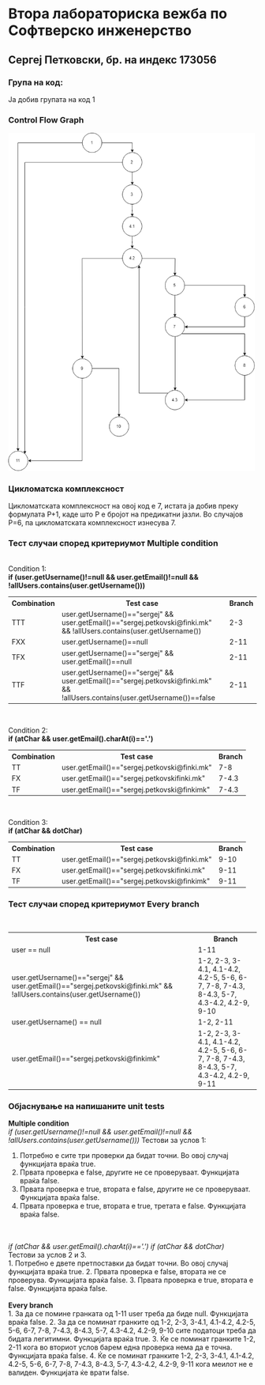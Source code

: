 # Втора лабораториска вежба по Софтверско инженерство
## Сергеј Петковски, бр. на индекс 173056
### Група на код:
Ја добив групата на код 1

### Control Flow Graph
<img src="CFG.png" width="500">

### Цикломатска комплексност
Цикломатската комплексност на овој код е 7, истата ја добив преку формулата P+1, каде што P е бројот на предикатни јазли. Во случајoв P=6, па цикломатската комплексност изнесува 7.
### Тест случаи според критериумот Multiple condition
<br>
Condition 1: 
<br>
<b>if (user.getUsername()!=null && user.getEmail()!=null && !allUsers.contains(user.getUsername()))</b>
<table>
  <tr>
  <th>Combination</th>
    <th>Test case</th>
    <th>Branch</th>
  </tr>
  <tr>
    <td>TTT</td> <td>user.getUsername()=="sergej" && user.getEmail()=="sergej.petkovski@finki.mk" && !allUsers.contains(user.getUsername())</td> <td>2-3</td>
  </tr>
  <tr>
    <td>FXX</td> <td>user.getUsername()==null</td> <td>2-11</td>
  </tr>
  <tr>
    <td>TFX</td> <td>user.getUsername()=="sergej" && user.getEmail()==null</td> <td>2-11</td>
  </tr>
  <tr>
    <td>TTF</td> <td>user.getUsername()=="sergej" && user.getEmail()=="sergej.petkovski@finki.mk" && !allUsers.contains(user.getUsername())==false</td> <td>2-11</td>
  </tr>
</table>
<br>

Condition 2: 
<br>
<b>if (atChar && user.getEmail().charAt(i)=='.')</b>
<table>
  <tr>
  <th>Combination</th>
    <th>Test case</th>
    <th>Branch</th>
  </tr>
  <tr>
    <td>TT</td> <td>user.getEmail()=="sergej.petkovski@finki.mk"</td> <td>7-8</td>
  </tr>
  <tr>
    <td>FX</td> <td>user.getEmail()=="sergej.petkovskifinki.mk"</td> <td>7-4.3</td>
  </tr>
  <tr>
    <td>TF</td> <td>user.getEmail()=="sergej.petkovski@finkimk"</td> <td>7-4.3</td>
  </tr>
</table>
<br>

Condition 3: 
<br>
<b>if (atChar && dotChar)</b>
<table>
  <tr>
  <th>Combination</th>
    <th>Test case</th>
    <th>Branch</th>
  </tr>
  <tr>
    <td>TT</td> <td>user.getEmail()=="sergej.petkovski@finki.mk"</td> <td>9-10</td>
  </tr>
  <tr>
    <td>FX</td> <td>user.getEmail()=="sergej.petkovskifinki.mk"</td> <td>9-11</td>
  </tr>
  <tr>
    <td>TF</td> <td>user.getEmail()=="sergej.petkovski@finkimk"</td> <td>9-11</td>
  </tr>
</table>

### Тест случаи според критериумот Every branch
<br>
<table>
  <tr>
    <th>Test case</th>
    <th>Branch</th>
  </tr>
  <tr>
    <td>user == null</td> <td>1-11</td> 
  </tr>
  <tr>
    <td>user.getUsername()=="sergej" && user.getEmail()=="sergej.petkovski@finki.mk" && !allUsers.contains(user.getUsername()) </td> <td>1-2, 2-3, 3-4.1, 4.1-4.2, 4.2-5, 5-6, 6-7, 7-8, 7-4.3, 8-4.3, 5-7, 4.3-4.2, 4.2-9, 9-10</td> 
  </tr>
  <tr>
    <td>user.getUsername() == null</td> <td>1-2, 2-11</td>
  </tr>
  <tr>
    <td>user.getEmail()=="sergej.petkovski@finkimk"</td> <td>1-2, 2-3, 3-4.1, 4.1-4.2, 4.2-5, 5-6, 6-7, 7-8, 7-4.3, 8-4.3, 5-7, 4.3-4.2, 4.2-9, 9-11</td>
  </tr>
</table>




### Објаснување на напишаните unit tests




<b>Multiple condition</b>
<br>
<i>if (user.getUsername()!=null && user.getEmail()!=null && !allUsers.contains(user.getUsername()))</i>
Тестови за услов 1:
<br>
1. Потребно е сите три проверки да бидат точни. Во овој случај функцијата враќа true. 
2. Првата проверка е false, другите не се проверуваат. Функцијата враќа false.
3. Првата проверка е true, втората е false, другите не се проверуваат. Функцијата враќа false.
4. Првата проверка е true, втората е true, третата е false. Функцијата враќа false.
<br>
<br>
<i>if (atChar && user.getEmail().charAt(i)=='.')</i> <i>if (atChar && dotChar)</i>
<br>
Тестови за услов 2 и 3.
<br> 
1. Потребно е двете претпоставки да бидат точни. Во овој случај функцијата враќа true.
2. Првата проверка е false, втората не се проверува. Функцијата враќа false.
3. Првата проверка е true, втората е false. Функцијата враќа false.
<br>
<br>
<b>Every branch</b>
<br>
1. За да се помине гранката од 1-11 user треба да биде null. Функцијата враќа false.
2. За да се поминат гранките од 1-2, 2-3, 3-4.1, 4.1-4.2, 4.2-5, 5-6, 6-7, 7-8, 7-4.3, 8-4.3, 5-7, 4.3-4.2, 4.2-9, 9-10 сите податоци треба да бидата легитимни. Функцијата враќа true.
3. Ќе се поминат гранките 1-2, 2-11 кога во вториот услов барем една проверка нема да е точна. Функцијата враќа false.
4. Ќе се поминат гранките 1-2, 2-3, 3-4.1, 4.1-4.2, 4.2-5, 5-6, 6-7, 7-8, 7-4.3, 8-4.3, 5-7, 4.3-4.2, 4.2-9, 9-11 кога меилот не е валиден. Функцијата ќе врати false.
<br>

